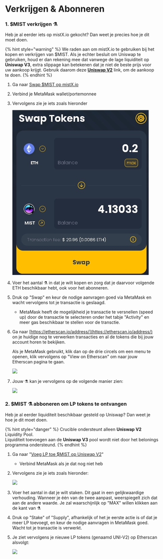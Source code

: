 # Verkrijgen & Abonneren

### 1. $MIST verkrijgen ⚗️

Heb je al eerder iets op mistX.io gekocht? Dan weet je precies hoe je dit moet doen.

{% hint style="warning" %}
We raden aan om mistX.io te gebruiken bij het kopen en verkrijgen van $MIST. Als je echter besluit om Uniswap te gebruiken, houd er dan rekening mee dat vanwege de lage liquiditeit op **Uniswap V3**, extra slippage kan betekenen dat je niet de beste prijs voor uw aankoop krijgt. Gebruik daarom deze [**Uniswap V2**](https://app.uniswap.org/#/swap?outputCurrency=0x88acdd2a6425c3faae4bc9650fd7e27e0bebb7ab&use=V2) link, om de aankoop te doen.
{% endhint %}

1. Ga naar [Swap $MIST op mistX.io](http://swap.alchemist.wtf/)
2. Verbind je MetaMask wallet/portemonnee
3. Vervolgens zie je iets zoals hieronder

    ![](../.gitbook/assets/swap%20%282%29.jpg)

4. Voer het aantal ⚗️ in dat je wilt kopen en zorg dat je daarvoor volgende ETH beschikbaar hebt, ook voor het abonneren.
5. Druk op "Swap" en keur de nodige aanvragen goed via MetaMask en wacht vervolgens tot je transactie is geslaagd.

   * MetaMask heeft de mogelijkheid je transactie te versnellen \(speed up\) door de transactie te selecteren onder het tabje "Activity" en meer gas beschikbaar te stellen voor de transctie.

6. Ga naar [https://etherscan.io/address/](https://etherscan.io/address/) on je huidige nog te verwerken transacties en al de tokens die bij jouw account horen te bekijken.  


   Als je MetaMask gebruikt, klik dan op de drie circels om een menu te openen, klik vervolgens op "View on Etherscan" om naar jouw Etherscan pagina te gaan.

   ![](https://i.imgur.com/jdzodQP.png)

7. Jouw ⚗️ kan je vervolgens op de volgende manier zien:

    ![](https://i.imgur.com/bF9wsrg.png)

### 2. $MIST ⚗️ abboneren om LP tokens te ontvangen

Heb je al eerder liquiditeit beschikbaar gesteld op Uniswap? Dan weet je hoe je dit moet doen.

{% hint style="danger" %}
Crucible ondersteunt alleen  **Uniswap V2** Liquidity Pool.   
Liquiditeit toevoegen aan de **Uniswap V3** pool wordt niet door het belonings programma ondersteund.
{% endhint %}

1. Ga naar "[Voeg LP toe $MIST op Uniswap V2](https://app.uniswap.org/#/add/v2/0x88acdd2a6425c3faae4bc9650fd7e27e0bebb7ab/ETH)"
   * Verbind MetaMask als je dat nog niet heb
2. Vervolgens zie je iets zoals hieronder:

    ![](https://i.imgur.com/7paIEyF.png)

3. Voer het aantal in dat je wilt staken. Dit gaat in een gelijkwaardige verhouding. Wanneer je één van de twee aanpast, weerspiegelt zich dat aan de andere waarde. Je zal waarschijnlijk op "MAX" willen klikken aan de kant van ⚗️
4. Druk op "Stake" of "Supply", afhankelijk of het je eerste actie is of dat je meer LP toevoegt, en keur de nodige aanvragen in MetaMask goed. Wacht tot je transactie is verwerkt.
5. Je ziet vervolgens je nieuwe LP tokens \(genaamd UNI-V2\) op Etherscan alsvolgt:

    ![](https://i.imgur.com/6hAoHGw.png)

## 

